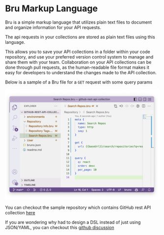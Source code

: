 # Bru Markup Language

Bru is a simple markup language that utilizes plain text files to document and organize information for your API requests.

The api requests in your collections are stored as plain text files using this language.

This allows you to save your API collections in a folder within your code repository, and use your preferred version control system to manage and share them with your team. Collaboration on your API collections can be done through pull requests, as the human-readable file format makes it easy for developers to understand the changes made to the API collection.

Below is a sample of a Bru file for a `GET` request with some query params

![bru lang sample](public/images/github-collection.png)

You can checkout the sample repository which contains GitHub rest API collection [here](https://github.com/usebruno/github-rest-api-collection)

If you are wondering why had to design a DSL instead of just using JSON/YAML, you can checkout this [github discussion](https://github.com/usebruno/bruno/discussions/360)

